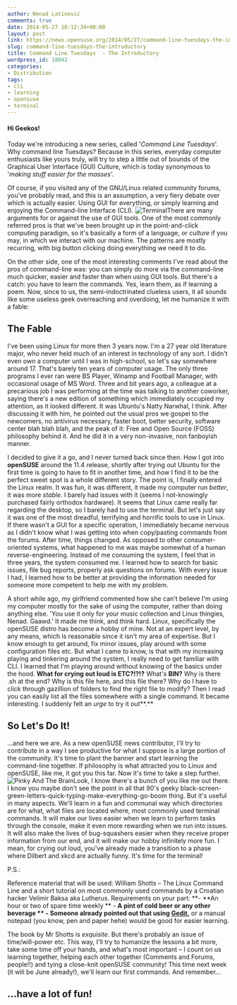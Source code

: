 ```yaml
---
author: Nenad Latinović
comments: true
date: 2014-05-27 18:12:34+00:00
layout: post
link: https://news.opensuse.org/2014/05/27/command-line-tuesdays-the-introductory/
slug: command-line-tuesdays-the-introductory
title: Command Line Tuesdays  - The Introductory
wordpress_id: 18042
categories:
- Distribution
tags:
- cli
- learning
- opensuse
- terminal
---
```


#### Hi Geekos!




Today we're introducing a new series, called '_Command Line Tuesdays_'. Why command line Tuesdays? Because in this series, everyday computer enthusiasts like yours truly, will try to step a little out of bounds of the Graphical User Interface (GUI) Culture, which is today synonymous to '_making stuff easier for the masses_'.




<!-- more -->




Of course, if you visited any of the GNU/Linux related community forums, you've probably read, and this is an assumption, a very fiery debate over which is actually easier. Using GUI for everything, or simply learning and enjoying the Command-line Interface (CLI).
![Terminal](http://sholva.org/assets/images/blog/2009/review-opensuse-11.2/opensuse-terminal.png)There are many arguments for or against the use of GUI tools. One of the most commonly referred pros is that we've been brought up in the point-and-click computing paradigm, so it's basically a form of a language, or _culture_ if you may, in which we interact with our machine. The patterns are mostly recurring, with big button clicking doing everything we need it to do.




On the other side, one of the most interesting comments I've read about the pros of command-line was: you can simply do more via the command-line much quicker, easier and faster than when using GUI tools. But there's a catch: you have to learn the commands. Yes, learn them, as if learning a poem.
Now, since to us, the semi-indoctrinated clueless users, it all sounds like some useless geek overreaching and overdoing, let me humanize it with a fable:





## 




## The Fable




I've been using Linux for more then 3 years now. I'm a 27 year old literature major, who never held much of an interest in technology of any sort. I didn't even own a computer until I was in high-school, so let's say somewhere around 17. That's barely ten years of computer usage. The only three programs I ever ran were BS Player, Winamp and Football Manager, with occasional usage of MS Word. Three and bit years ago, a colleague at a precarious job I was performing at the time was talking to another coworker, saying there's a new edition of something which immediately occupied my attention, as it looked different. It was Ubuntu's Natty Narwhal, I think. After discussing it with him, he pointed out the usual pros we gospel to the newcomers, no antivirus necessary, faster boot, better security, software center blah blah blah, and the peak of it: Free and Open Source (FOSS) philosophy behind it. And he did it in a very non-invasive, non fanboyish manner.




I decided to give it a go, and I never turned back since then. How I got into **openSUSE** around the 11.4 release, shortly after trying out Ubuntu for the first time is going to have to fit in another time, and how I find it to be the perfect sweet spot is a whole different story. The point is, I finally entered the Linux realm. It was fun, it was different, it made my computer run _better_, it was more _stable_. I barely had issues with it (seems I not-knowingly purchased fairly orthodox hardware). It seems that Linux came really far regarding the desktop, so I barely had to use the terminal. But let's just say it was one of the most dreadful, terrifying and horrific tools to use in Linux. If there wasn't a GUI for a specific operation, I immediately became nervous as I didn't know what I was getting into when copy/pasting commands from the forums.
After time, things changed. As opposed to other consumer-oriented systems, what happened to me was maybe somewhat of a human reverse-engineering. Instead of me consuming the system, I feel that in three years, the system consumed me. I learned how to search for basic issues, file bug reports, properly ask questions on forums. With every issue I had, I learned how to be better at providing the information needed for someone more competent to help me with my problem.




A short while ago, my girlfriend commented how she can't believe I'm using my computer mostly for the sake of using the computer, rather than doing anything else. 'You use it only for your music collection and Linux thingies, Nenad. Gaawd.' It made me think, and think hard. Linux, specifically the openSUSE distro has become a hobby of mine. Not at an expert level, by any means, which is reasonable since it isn't my area of expertise. But I know enough to get around, fix minor issues, play around with some configuration files etc. But what I came to know, is that with my increasing playing and tinkering around the system, I really need to get familiar with CLI. I learned that I'm playing around without knowing of the basics under the hood. **What for crying out loud is ETC?!?!?** What's **BIN?** Why is there .sh at the end? Why is this file here, and this file there? Why do I have to click through gazillion of folders to find the right file to modify? Then I read you can easily list all the files somewhere with a single command. It became interesting. I suddenly felt an _urge_ to try it out**.**





## So Let's Do It!




...and here we are. As a new openSUSE news contributor, I'll try to contribute in a way I see productive for what I suppose is a large portion of the community. It's time to plant the banner and start learning the command-line together. If philosophy is what attracted you to Linux and openSUSE, like me, it got you this far. Now it's time to take a step further. ![Pinky And The Brain](http://beerepiphany.files.wordpress.com/2010/04/pinky_brain.jpg)Look, I know there's a bunch of you like me out there. I know you maybe don't see the point in all that 90's geeky black-screen-green-letters-quick-typing-make-everything-go-boom thing. But it's useful in many aspects. We'll learn in a fun and communal way which directories are for what, what files are located where, most commonly used terminal commands. It will make our lives easier when we learn to perform tasks through the console, make it even more rewarding when we run into issues. It will also make the lives of bug-squashers easier when they receive proper information from our end, and it will make our hobby infinitely more fun.
I mean, for crying out loud, you've already made a transition to a phase where Dilbert and xkcd are actually funny. It's time for the terminal!




P.S.:




Reference material that will be used: William Shotts – The Linux Command Line and a short tutorial on most commonly used commands by a Croatian hacker Velimir Baksa aka Lutherus. Requirements on your part:
**- **An hour or two of spare time weekly
** - **A pint of cold beer or any other beverage
** - **Someone already pointed out that using [Gedit](http://software.opensuse.org/package/gedit)**,** or a manual notepad (you know, pen and paper hehe) would be good for easier learning.




The book by Mr Shotts is _exquisite_. But there's probably an issue of time/will-power etc. This way, I'll try to humanize the lessons a bit more, take some time off your hands, and what's most important – I count on us learning together, helping each other together (Comments and Forums, people!!) and tying a close-knit openSUSE community! This time next week (it will be June already!), we'll learn our first commands. And remember...





## ...have a lot of fun!
